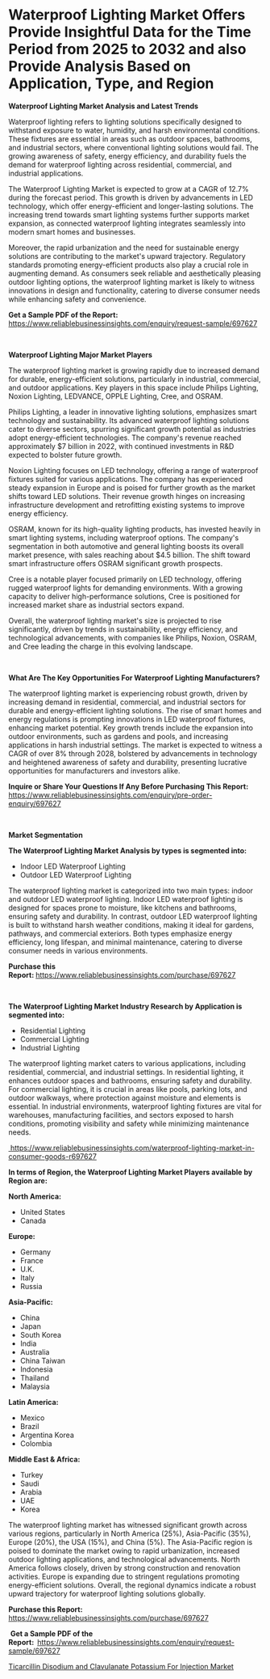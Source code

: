 <p><h1>Waterproof Lighting Market Offers Provide Insightful Data for the Time Period from 2025 to 2032 and also Provide Analysis Based on Application, Type, and Region</h1></p><p><strong>Waterproof Lighting Market Analysis and Latest Trends</strong></p>
<p><p>Waterproof lighting refers to lighting solutions specifically designed to withstand exposure to water, humidity, and harsh environmental conditions. These fixtures are essential in areas such as outdoor spaces, bathrooms, and industrial sectors, where conventional lighting solutions would fail. The growing awareness of safety, energy efficiency, and durability fuels the demand for waterproof lighting across residential, commercial, and industrial applications.</p><p>The Waterproof Lighting Market is expected to grow at a CAGR of 12.7% during the forecast period. This growth is driven by advancements in LED technology, which offer energy-efficient and longer-lasting solutions. The increasing trend towards smart lighting systems further supports market expansion, as connected waterproof lighting integrates seamlessly into modern smart homes and businesses.</p><p>Moreover, the rapid urbanization and the need for sustainable energy solutions are contributing to the market's upward trajectory. Regulatory standards promoting energy-efficient products also play a crucial role in augmenting demand. As consumers seek reliable and aesthetically pleasing outdoor lighting options, the waterproof lighting market is likely to witness innovations in design and functionality, catering to diverse consumer needs while enhancing safety and convenience.</p></p>
<p><strong>Get a Sample PDF of the Report:&nbsp;</strong> <a href="https://www.reliablebusinessinsights.com/enquiry/request-sample/697627?utm_campaign=3356&utm_medium=2&utm_source=Github&utm_content=ia&utm_term=23032025&utm_id=waterproof-lighting">https://www.reliablebusinessinsights.com/enquiry/request-sample/697627</a></p>
<p>&nbsp;</p>
<p><strong>Waterproof Lighting Major Market Players</strong></p>
<p><p>The waterproof lighting market is growing rapidly due to increased demand for durable, energy-efficient solutions, particularly in industrial, commercial, and outdoor applications. Key players in this space include Philips Lighting, Noxion Lighting, LEDVANCE, OPPLE Lighting, Cree, and OSRAM. </p><p>Philips Lighting, a leader in innovative lighting solutions, emphasizes smart technology and sustainability. Its advanced waterproof lighting solutions cater to diverse sectors, spurring significant growth potential as industries adopt energy-efficient technologies. The company's revenue reached approximately $7 billion in 2022, with continued investments in R&D expected to bolster future growth.</p><p>Noxion Lighting focuses on LED technology, offering a range of waterproof fixtures suited for various applications. The company has experienced steady expansion in Europe and is poised for further growth as the market shifts toward LED solutions. Their revenue growth hinges on increasing infrastructure development and retrofitting existing systems to improve energy efficiency.</p><p>OSRAM, known for its high-quality lighting products, has invested heavily in smart lighting systems, including waterproof options. The company's segmentation in both automotive and general lighting boosts its overall market presence, with sales reaching about $4.5 billion. The shift toward smart infrastructure offers OSRAM significant growth prospects.</p><p>Cree is a notable player focused primarily on LED technology, offering rugged waterproof lights for demanding environments. With a growing capacity to deliver high-performance solutions, Cree is positioned for increased market share as industrial sectors expand.</p><p>Overall, the waterproof lighting market's size is projected to rise significantly, driven by trends in sustainability, energy efficiency, and technological advancements, with companies like Philips, Noxion, OSRAM, and Cree leading the charge in this evolving landscape.</p></p>
<p>&nbsp;</p>
<p><strong>What Are The Key Opportunities For Waterproof Lighting Manufacturers?</strong></p>
<p><p>The waterproof lighting market is experiencing robust growth, driven by increasing demand in residential, commercial, and industrial sectors for durable and energy-efficient lighting solutions. The rise of smart homes and energy regulations is prompting innovations in LED waterproof fixtures, enhancing market potential. Key growth trends include the expansion into outdoor environments, such as gardens and pools, and increasing applications in harsh industrial settings. The market is expected to witness a CAGR of over 8% through 2028, bolstered by advancements in technology and heightened awareness of safety and durability, presenting lucrative opportunities for manufacturers and investors alike.</p></p>
<p><strong>Inquire or Share Your Questions If Any Before Purchasing This Report:</strong> <a href="https://www.reliablebusinessinsights.com/enquiry/pre-order-enquiry/697627?utm_campaign=3356&utm_medium=2&utm_source=Github&utm_content=ia&utm_term=23032025&utm_id=waterproof-lighting">https://www.reliablebusinessinsights.com/enquiry/pre-order-enquiry/697627</a></p>
<p>&nbsp;</p>
<p><strong>Market Segmentation</strong></p>
<p><strong>The Waterproof Lighting Market Analysis by types is segmented into:</strong></p>
<p><ul><li>Indoor LED Waterproof Lighting</li><li>Outdoor LED Waterproof Lighting</li></ul></p>
<p><p>The waterproof lighting market is categorized into two main types: indoor and outdoor LED waterproof lighting. Indoor LED waterproof lighting is designed for spaces prone to moisture, like kitchens and bathrooms, ensuring safety and durability. In contrast, outdoor LED waterproof lighting is built to withstand harsh weather conditions, making it ideal for gardens, pathways, and commercial exteriors. Both types emphasize energy efficiency, long lifespan, and minimal maintenance, catering to diverse consumer needs in various environments.</p></p>
<p><strong>Purchase this Report:&nbsp;</strong><a href="https://www.reliablebusinessinsights.com/purchase/697627?utm_campaign=3356&utm_medium=2&utm_source=Github&utm_content=ia&utm_term=23032025&utm_id=waterproof-lighting">https://www.reliablebusinessinsights.com/purchase/697627</a></p>
<p>&nbsp;</p>
<p><strong>The Waterproof Lighting Market Industry Research by Application is segmented into:</strong></p>
<p><ul><li>Residential Lighting</li><li>Commercial Lighting</li><li>Industrial Lighting</li></ul></p>
<p><p>The waterproof lighting market caters to various applications, including residential, commercial, and industrial settings. In residential lighting, it enhances outdoor spaces and bathrooms, ensuring safety and durability. For commercial lighting, it is crucial in areas like pools, parking lots, and outdoor walkways, where protection against moisture and elements is essential. In industrial environments, waterproof lighting fixtures are vital for warehouses, manufacturing facilities, and sectors exposed to harsh conditions, promoting visibility and safety while minimizing maintenance needs.</p></p>
<p><a href="https://www.reliablebusinessinsights.com/waterproof-lighting-market-in-consumer-goods-r697627?utm_campaign=3356&utm_medium=2&utm_source=Github&utm_content=ia&utm_term=23032025&utm_id=waterproof-lighting">&nbsp;https://www.reliablebusinessinsights.com/waterproof-lighting-market-in-consumer-goods-r697627</a></p>
<p><strong>In terms of Region, the Waterproof Lighting Market Players available by Region are:</strong></p>
<p>
    <p> <strong> North America: </strong>
        <ul>
            <li>United States</li>
            <li>Canada</li>
        </ul>
        </p> 
    <p> <strong> Europe: </strong>
        <ul>
            <li>Germany</li>
            <li>France</li>
            <li>U.K.</li>
            <li>Italy</li>
            <li>Russia</li>
        </ul>
        </p> 
    <p> <strong> Asia-Pacific: </strong>
        <ul>
            <li>China</li>
            <li>Japan</li>
            <li>South Korea</li>
            <li>India</li>
            <li>Australia</li>
            <li>China Taiwan</li>
            <li>Indonesia</li>
            <li>Thailand</li>
            <li>Malaysia</li>
        </ul>
        </p> 
    <p> <strong> Latin America: </strong>
        <ul>
            <li>Mexico</li>
            <li>Brazil</li>
            <li>Argentina Korea</li>
            <li>Colombia</li>
        </ul>
        </p> 
    <p> <strong> Middle East & Africa: </strong>
        <ul>
            <li>Turkey</li>
            <li>Saudi</li>
            <li>Arabia</li>
            <li>UAE</li>
            <li>Korea</li>
        </ul>
    </p>
    </p>
<p><p>The waterproof lighting market has witnessed significant growth across various regions, particularly in North America (25%), Asia-Pacific (35%), Europe (20%), the USA (15%), and China (5%). The Asia-Pacific region is poised to dominate the market owing to rapid urbanization, increased outdoor lighting applications, and technological advancements. North America follows closely, driven by strong construction and renovation activities. Europe is expanding due to stringent regulations promoting energy-efficient solutions. Overall, the regional dynamics indicate a robust upward trajectory for waterproof lighting solutions globally.</p></p>
<p><strong>Purchase this Report: </strong><a href="https://www.reliablebusinessinsights.com/purchase/697627?utm_campaign=3356&utm_medium=2&utm_source=Github&utm_content=ia&utm_term=23032025&utm_id=waterproof-lighting">https://www.reliablebusinessinsights.com/purchase/697627</a></p>
<p>&nbsp;<strong>Get a Sample PDF of the Report:&nbsp;&nbsp;</strong><a href="https://www.reliablebusinessinsights.com/enquiry/request-sample/697627?utm_campaign=3356&utm_medium=2&utm_source=Github&utm_content=ia&utm_term=23032025&utm_id=waterproof-lighting">https://www.reliablebusinessinsights.com/enquiry/request-sample/697627</a></p>
<p><strong></strong></p>
<p><p><a href="https://github.com/tanckfelli84/Market-Research-Report-List-1/blob/main/ticarcillin-disodium-and-clavulanate-potassium-for-injection-market.md?utm_campaign=3356&utm_medium=2&utm_source=Github&utm_content=ia&utm_term=23032025&utm_id=waterproof-lighting">Ticarcillin Disodium and Clavulanate Potassium For Injection Market</a></p></p>
